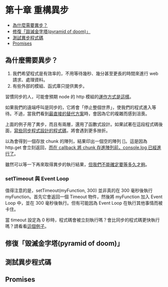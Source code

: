 第十章 重構異步
=

* [為什麼需要異步？](#why)
* [修復「毀滅金字塔(pyramid of doom)」](#fix)
* [測試異步程式碼](#test)
* [Promises](#promise)

<h2 id="why">為什麼需要異步？</h2>

1. 我們希望程式是有效率的，不用等待幾秒、幾分甚至更長的時間來進行 web 請求、處理資料。
2. 有些外部的模組、函式庫只提供異步。

習慣同步的人，可能會預期 node 的 http 模組的[運作方式是這樣](./node_http_sync.js)。

如果我們的遠端呼叫是同步的，它將會「停止整個世界」，使我們的程式進入等待。不過，當我們看到[最直接的替代方案](./node_http_async.js)時，會因為它的複雜而感到沮喪。

上面的例子用了異步，而且有兩層，還用了函數式設計。如果試著在這段程式碼後面，[寫些同步程式設計的程式碼](./node_http_async_more_sync.js)，將會遇到更多挫折。

以為會得到一個存放 chunk 的陣列，結果印出一個空的陣列 []。這是因為 http.get 會立刻返回，[而在 callback 將 chunk 存進陣列前，console.log 已經進行了](./in_other_words.js)。

雖然可以等一下再來取得異步的執行結果，[但我們不能確定要等多久才夠](./unsure.js)。

<h3>setTimeout 與 Event Loop</h3>

值得注意的是，setTimeout(myFunction, 300) 並非真的在 300 毫秒後執行 myFunction。首先它會返回一個 Timeout 物件，然後將 myFunction 加入 Event Loop 中，並在 300 毫秒後執行。但有可能因為 Event Loop 在執行其他事情而被卡住。

當 timeout 設定為 0 秒時，程式碼會被立刻執行嗎？會比同步的程式碼更快執行嗎？請看看[這個例子](./chicken_or_egg.js)。

<h2 id="fix">修復「毀滅金字塔(pyramid of doom)」</h2>

<h2 id="test">測試異步程式碼</h2>

<h2 id="promise">Promises</h2>
